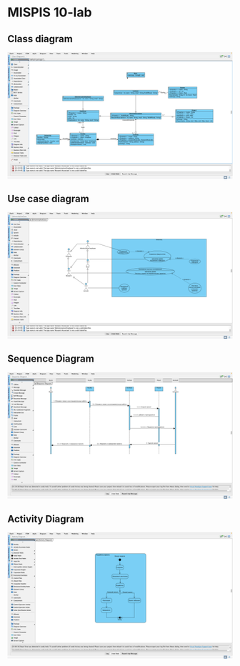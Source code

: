 # MISPIS 10-lab

## Class diagram

![img.png](img.png)

## Use case diagram

![img_1.png](img_1.png)

## Sequence Diagram

![img_2.png](img_2.png)

## Activity Diagram

![img_3.png](img_3.png)